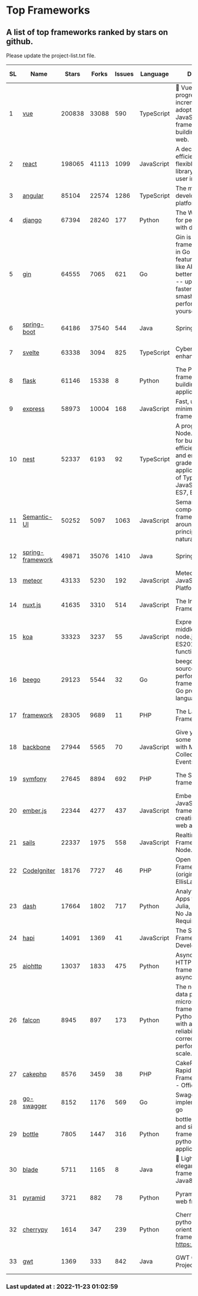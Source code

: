 # Top Frameworks
## A list of top frameworks ranked by stars on github.  
Please update the project-list.txt file.

| SL| Name  | Stars| Forks| Issues | Language | Description | Last Commit |
| --| ------| -----| ---- | ------ | -------- | ----------- | ----------- |
| 1 | [vue](https://github.com/vuejs/vue) | 200838 | 33088 | 590 | TypeScript | 🖖 Vue.js is a progressive, incrementally-adoptable JavaScript framework for building UI on the web. | 2022-11-09 12:39:52 |
| 2 | [react](https://github.com/facebook/react) | 198065 | 41113 | 1099 | JavaScript | A declarative, efficient, and flexible JavaScript library for building user interfaces. | 2022-11-22 00:33:41 |
| 3 | [angular](https://github.com/angular/angular) | 85104 | 22574 | 1286 | TypeScript | The modern web developer’s platform | 2022-11-23 00:53:41 |
| 4 | [django](https://github.com/django/django) | 67394 | 28240 | 177 | Python | The Web framework for perfectionists with deadlines. | 2022-11-22 13:47:21 |
| 5 | [gin](https://github.com/gin-gonic/gin) | 64555 | 7065 | 621 | Go | Gin is a HTTP web framework written in Go (Golang). It features a Martini-like API with much better performance -- up to 40 times faster. If you need smashing performance, get yourself some Gin. | 2022-11-17 14:38:19 |
| 6 | [spring-boot](https://github.com/spring-projects/spring-boot) | 64186 | 37540 | 544 | Java | Spring Boot | 2022-11-22 20:13:43 |
| 7 | [svelte](https://github.com/sveltejs/svelte) | 63338 | 3094 | 825 | TypeScript | Cybernetically enhanced web apps | 2022-11-10 14:15:07 |
| 8 | [flask](https://github.com/pallets/flask) | 61146 | 15338 | 8 | Python | The Python micro framework for building web applications. | 2022-10-30 14:55:51 |
| 9 | [express](https://github.com/expressjs/express) | 58973 | 10004 | 168 | JavaScript | Fast, unopinionated, minimalist web framework for node. | 2022-10-08 20:11:42 |
| 10 | [nest](https://github.com/nestjs/nest) | 52337 | 6193 | 92 | TypeScript | A progressive Node.js framework for building efficient, scalable, and enterprise-grade server-side applications on top of TypeScript & JavaScript (ES6, ES7, ES8) 🚀 | 2022-11-18 10:21:41 |
| 11 | [Semantic-UI](https://github.com/Semantic-Org/Semantic-UI) | 50252 | 5097 | 1063 | JavaScript | Semantic is a UI component framework based around useful principles from natural language. | 2022-10-06 20:02:37 |
| 12 | [spring-framework](https://github.com/spring-projects/spring-framework) | 49871 | 35076 | 1410 | Java | Spring Framework | 2022-11-22 21:00:57 |
| 13 | [meteor](https://github.com/meteor/meteor) | 43133 | 5230 | 192 | JavaScript | Meteor, the JavaScript App Platform | 2022-11-22 18:52:06 |
| 14 | [nuxt.js](https://github.com/nuxt/nuxt.js) | 41635 | 3310 | 514 | JavaScript | The Intuitive Vue(2) Framework | 2022-09-05 13:31:52 |
| 15 | [koa](https://github.com/koajs/koa) | 33323 | 3237 | 55 | JavaScript | Expressive middleware for node.js using ES2017 async functions | 2022-10-25 16:21:44 |
| 16 | [beego](https://github.com/beego/beego) | 29123 | 5544 | 32 | Go | beego is an open-source, high-performance web framework for the Go programming language. | 2022-11-22 08:28:00 |
| 17 | [framework](https://github.com/laravel/framework) | 28305 | 9689 | 11 | PHP | The Laravel Framework. | 2022-11-22 21:10:22 |
| 18 | [backbone](https://github.com/jashkenas/backbone) | 27944 | 5565 | 70 | JavaScript | Give your JS App some Backbone with Models, Views, Collections, and Events | 2022-08-23 08:30:45 |
| 19 | [symfony](https://github.com/symfony/symfony) | 27645 | 8894 | 692 | PHP | The Symfony PHP framework | 2022-11-22 07:06:14 |
| 20 | [ember.js](https://github.com/emberjs/ember.js) | 22344 | 4277 | 437 | JavaScript | Ember.js - A JavaScript framework for creating ambitious web applications | 2022-11-22 22:03:28 |
| 21 | [sails](https://github.com/balderdashy/sails) | 22337 | 1975 | 558 | JavaScript | Realtime MVC Framework for Node.js | 2022-11-21 02:21:42 |
| 22 | [CodeIgniter](https://github.com/bcit-ci/CodeIgniter) | 18176 | 7727 | 46 | PHP | Open Source PHP Framework (originally from EllisLab) | 2022-11-06 14:05:57 |
| 23 | [dash](https://github.com/plotly/dash) | 17664 | 1802 | 717 | Python | Analytical Web Apps for Python, R, Julia, and Jupyter. No JavaScript Required. | 2022-11-07 15:13:24 |
| 24 | [hapi](https://github.com/hapijs/hapi) | 14091 | 1369 | 41 | JavaScript | The Simple, Secure Framework Developers Trust | 2022-11-14 14:11:01 |
| 25 | [aiohttp](https://github.com/aio-libs/aiohttp) | 13037 | 1833 | 475 | Python | Asynchronous HTTP client/server framework for asyncio and Python | 2022-11-21 19:35:01 |
| 26 | [falcon](https://github.com/falconry/falcon) | 8945 | 897 | 173 | Python | The no-magic web data plane API and microservices framework for Python developers, with a focus on reliability, correctness, and performance at scale. | 2022-11-20 21:49:30 |
| 27 | [cakephp](https://github.com/cakephp/cakephp) | 8576 | 3459 | 38 | PHP | CakePHP: The Rapid Development Framework for PHP - Official Repository | 2022-11-18 13:48:26 |
| 28 | [go-swagger](https://github.com/go-swagger/go-swagger) | 8152 | 1176 | 569 | Go | Swagger 2.0 implementation for go | 2022-11-05 22:08:10 |
| 29 | [bottle](https://github.com/bottlepy/bottle) | 7805 | 1447 | 316 | Python | bottle.py is a fast and simple micro-framework for python web-applications. | 2022-09-05 15:24:52 |
| 30 | [blade](https://github.com/lets-blade/blade) | 5711 | 1165 | 8 | Java | :rocket: Lightning fast and elegant mvc framework for Java8 | 2022-05-10 12:38:06 |
| 31 | [pyramid](https://github.com/Pylons/pyramid) | 3721 | 882 | 78 | Python | Pyramid - A Python web framework | 2022-09-29 23:22:56 |
| 32 | [cherrypy](https://github.com/cherrypy/cherrypy) | 1614 | 347 | 239 | Python | CherryPy is a pythonic, object-oriented HTTP framework.      https://cherrypy.dev | 2022-07-17 20:36:25 |
| 33 | [gwt](https://github.com/gwtproject/gwt) | 1369 | 333 | 842 | Java | GWT Open Source Project | 2022-07-26 22:23:28 |

### Last updated at : 2022-11-23 01:02:59
